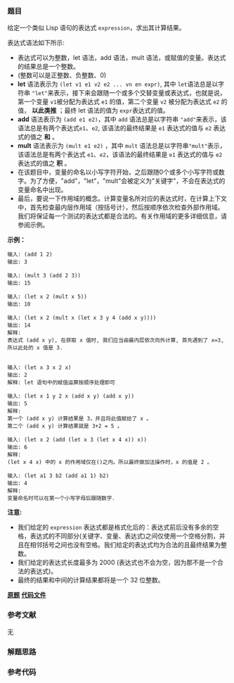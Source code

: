 ### 题目
给定一个类似 Lisp 语句的表达式 `expression`，求出其计算结果。

表达式语法如下所示:

  * 表达式可以为整数，let 语法，add 语法，mult 语法，或赋值的变量。表达式的结果总是一个整数。
  * (整数可以是正整数、负整数、0)
  * **let** 语法表示为 `(let v1 e1 v2 e2 ... vn en expr)`, 其中 `let`语法总是以字符串 `"let"`来表示，接下来会跟随一个或多个交替变量或表达式，也就是说，第一个变量 `v1`被分配为表达式 `e1` 的值，第二个变量 `v2` 被分配为表达式 `e2` 的值， **以此类推** ；最终 let 语法的值为 `expr`表达式的值。
  * **add** 语法表示为 `(add e1 e2)`，其中 `add` 语法总是以字符串 `"add"`来表示，该语法总是有两个表达式`e1`、`e2`, 该语法的最终结果是 `e1` 表达式的值与 `e2` 表达式的值之 **和** 。
  * **mult** 语法表示为 `(mult e1 e2)` ，其中 `mult` 语法总是以字符串`"mult"`表示， 该语法总是有两个表达式 `e1`、`e2`，该语法的最终结果是 `e1` 表达式的值与 `e2` 表达式的值之 **积** 。
  * 在该题目中，变量的命名以小写字符开始，之后跟随0个或多个小写字符或数字。为了方便，"add"，"let"，"mult"会被定义为"关键字"，不会在表达式的变量命名中出现。
  * 最后，要说一下作用域的概念。计算变量名所对应的表达式时，在计算上下文中，首先检查最内层作用域（按括号计），然后按顺序依次检查外部作用域。我们将保证每一个测试的表达式都是合法的。有关作用域的更多详细信息，请参阅示例。



**示例：**

    
    
    输入: (add 1 2)
    输出: 3
    
    输入: (mult 3 (add 2 3))
    输出: 15
    
    输入: (let x 2 (mult x 5))
    输出: 10
    
    输入: (let x 2 (mult x (let x 3 y 4 (add x y))))
    输出: 14
    解释: 
    表达式 (add x y), 在获取 x 值时, 我们应当由最内层依次向外计算, 首先遇到了 x=3, 所以此处的 x 值是 3.
    
    
    输入: (let x 3 x 2 x)
    输出: 2
    解释: let 语句中的赋值运算按顺序处理即可
    
    输入: (let x 1 y 2 x (add x y) (add x y))
    输出: 5
    解释: 
    第一个 (add x y) 计算结果是 3，并且将此值赋给了 x 。
    第二个 (add x y) 计算结果就是 3+2 = 5 。
    
    输入: (let x 2 (add (let x 3 (let x 4 x)) x))
    输出: 6
    解释: 
    (let x 4 x) 中的 x 的作用域仅在()之内。所以最终做加法操作时，x 的值是 2 。
    
    输入: (let a1 3 b2 (add a1 1) b2) 
    输出: 4
    解释: 
    变量命名时可以在第一个小写字母后跟随数字.
    



**注意:**

  * 我们给定的 `expression` 表达式都是格式化后的：表达式前后没有多余的空格，表达式的不同部分(关键字、变量、表达式)之间仅使用一个空格分割，并且在相邻括号之间也没有空格。我们给定的表达式均为合法的且最终结果为整数。
  * 我们给定的表达式长度最多为 2000 (表达式也不会为空，因为那不是一个合法的表达式)。
  * 最终的结果和中间的计算结果都将是一个 32 位整数。



 **[原题](https://leetcode-cn.com/problems/parse-lisp-expression/)**    **[代码文件]()**


### 参考文献
无

### 解题思路




### 参考代码

```go


```




